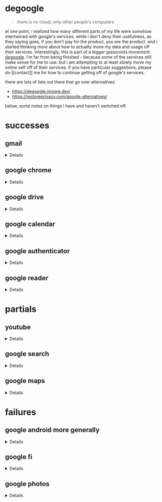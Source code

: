 # degoogle

> there is no cloud; only other people's computers

at one point, i realized how many different parts of my life were somehow
intertwined with google's services. while i don't deny their usefulness, as
they saying goes, if you don't pay for the product, you are the product. and i
started thinking more about how to actually move my data and usage off their
services. interestingly, this is part of a bigger grassroots movement: [degoogle](https://en.wikipedia.org/wiki/DeGoogle).
i'm far from being finished - because some of the services still make
sense for me to use. but i am attempting to at least slowly move my online self
off of their services. if you have particular suggestions, please do [[contact]]
me for how to continue getting off of google's services.

there are lots of lists out there that go over alternatives:

- https://degoogle.jmoore.dev/
- https://restoreprivacy.com/google-alternatives/

below, some notes on things i have and haven't switched off.

# successes

## gmail

<details>

i decided to start paying for encrypted mail at [protonmail](protonmail.com).
however, after having used my previous email at gmail for almost two decades,
the switch is far from being finished. but getting started is half done! by
paying for it, i was also able to now use a custom domain when i give my email
out. this allows me to later decide to change off protonmail if i want, without
having to change my email.

</details>

## google chrome

<details>

i use firefox for 99% of my personal browsing, but often am required to use
chrome for the occasional chrome-only website, or for work.

</details>

## google drive

<details>

i started a [nextcloud](nextcloud.com) server - but i still need to set up
automatic backups. the server, as a whole, has a weekly autoback up that is
easy enough to use in the meantime.

</details>

## google calendar

<details>

[nextcloud](nextcloud.com) also has a contact and calendar functionality
which i sync to phone using [davx5](https://www.davx5.com/). this has been
surprisingly easy actually!

</details>

## google authenticator

<details>

i switched to using [aegis](https://getaegis.app/).

</details>

## google reader

<details>

haha, google already killed this product. i use [feedly](feedly.com).

</details>

# partials

## youtube

<details>

youtube has a clear monopoly on content, as well as content creators.
while there are tools like [invidious](https://redirect.invidious.io/),
or [NewPipe](https://newpipe.net/) (which i use) - they only partially
disconnect you with the youtube platform itself.

i'm aware of [peertube](https://peer.tube/videos/trending?a-state=42) but
have not really found that there is a ton of content that i am after there.
often when i do find a video, the speeds are so poor its hard to use.
however i am happy to see the development's that [framasoft](https://framasoft.org/en/)
are making towards a [decentralized search](https://joinpeertube.org/) across
peertube instances.

</details>

## google search

<details>

i actually don't have a good replacement for this. i've been trying to use
[ecosia](ecosia.org) for a while, but for technical information, or hyper local
information, i find that google search is hard to beat. i'm ok with this for
the time being. i also tried using DuckDuckGo for quite some time, and still
use it sometimes, but am hoping that someday,
[we can do better than DuckDuckGo](https://drewdevault.com/2020/11/17/Better-than-DuckDuckGo.html).

recently, i was suggested to give [StartPage](https://www.startpage.com/en/about-us) a try.

</details>

## google maps

<details>

i tried using open street maps for android, and frankly, it is far from
comparable. i still use google maps all the time. i would like to find a
reasonable alternative. while open street maps works to some degree, it
doesn't really have the business information i often rely on google maps for. i
don't think there is a simple solution here yet for me.

i am excited about [maps.earth](https://about.maps.earth) though!

</details>

# failures

## google android more generally

<details>

i used cyanogen mod for about 8 years before more recently switching back to stock
(pixel) android. i'd like to consider switching to something like

- [CalyxOS](https://calyxos.org/about/)
- [GrapheneOS](https://grapheneos.org/)

or even the newer version of cyanogen:

- [LineageOS](https://grapheneos.org/)

</details>

## google fi

<details>

i use google fi for my phone plan. this one is easy to change, so i have been
putting it off. for some reason, i'm not exactly sure why, i kind of care about
this one the least. it feels like there aren't a ton of good alternatives in
general.

one recent one that i saw that caught my eye was PGPP:

- [INVISV: Pretty Good Phone Privacy (PGPP)](https://invisv.com/pgpp/)

</details>

## google photos

<details>

google photos i think has been one of the harder ones for me. i've looked at
some alternatives but simply organizing photos is such a royal pain imo.
however, out of all the services, this is the one i'd like to tackle the most.
i set up a sync to nextcloud using the nextcloud app from my phone, but it
ends up failing quite a bit and isn't super reliable.

i've considered running [photo prism](https://photoprism.app) but probably need to
rent or run an additional server in order to run something like that.

</details>
